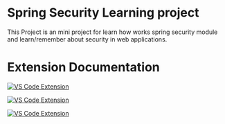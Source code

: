 # Spring Security Learning project

This Project is an mini project for learn how works spring security module and learn/remember about security in web applications.

# Extension Documentation

[![VS Code Extension](https://img.shields.io/badge/VS_Code-Extension-blue?style=flat-square&logo=visualstudiocode)](https://marketplace.visualstudio.com/items?itemName=vmware.vscode-boot-dev-pack)

[![VS Code Extension](https://img.shields.io/badge/VS_Code-Extension-blue?style=flat-square&logo=visualstudiocode)](https://marketplace.visualstudio.com/items?itemName=streetsidesoftware.code-spell-checker-cspell-bundled-dictionaries)

[![VS Code Extension](https://img.shields.io/badge/VS_Code-Extension-blue?style=flat-square&logo=visualstudiocode)](https://marketplace.visualstudio.com/items?itemName=seatonjiang.gitmoji-vscode)
